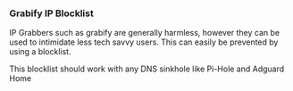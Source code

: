 ### Grabify IP Blocklist

IP Grabbers such as grabify are generally harmless, however they can be used to intimidate less tech savvy users.
This can easily be prevented by using a blocklist.

This blocklist should work with any DNS sinkhole like Pi-Hole and Adguard Home

